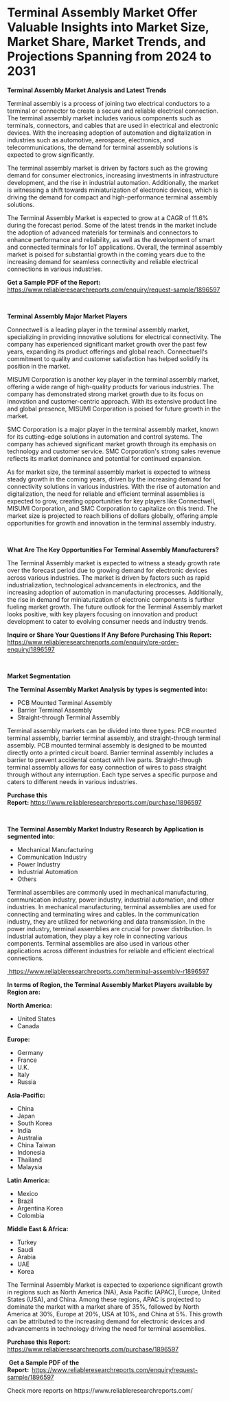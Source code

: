<p><h1>Terminal Assembly Market Offer Valuable Insights into Market Size, Market Share, Market Trends, and Projections Spanning from 2024 to 2031</h1></p><p><strong>Terminal Assembly Market Analysis and Latest Trends</strong></p>
<p><p>Terminal assembly is a process of joining two electrical conductors to a terminal or connector to create a secure and reliable electrical connection. The terminal assembly market includes various components such as terminals, connectors, and cables that are used in electrical and electronic devices. With the increasing adoption of automation and digitalization in industries such as automotive, aerospace, electronics, and telecommunications, the demand for terminal assembly solutions is expected to grow significantly.</p><p>The terminal assembly market is driven by factors such as the growing demand for consumer electronics, increasing investments in infrastructure development, and the rise in industrial automation. Additionally, the market is witnessing a shift towards miniaturization of electronic devices, which is driving the demand for compact and high-performance terminal assembly solutions.</p><p>The Terminal Assembly Market is expected to grow at a CAGR of 11.6% during the forecast period. Some of the latest trends in the market include the adoption of advanced materials for terminals and connectors to enhance performance and reliability, as well as the development of smart and connected terminals for IoT applications. Overall, the terminal assembly market is poised for substantial growth in the coming years due to the increasing demand for seamless connectivity and reliable electrical connections in various industries.</p></p>
<p><strong>Get a Sample PDF of the Report:&nbsp;</strong> <a href="https://www.reliableresearchreports.com/enquiry/request-sample/1896597">https://www.reliableresearchreports.com/enquiry/request-sample/1896597</a></p>
<p>&nbsp;</p>
<p><strong>Terminal Assembly Major Market Players</strong></p>
<p><p>Connectwell is a leading player in the terminal assembly market, specializing in providing innovative solutions for electrical connectivity. The company has experienced significant market growth over the past few years, expanding its product offerings and global reach. Connectwell's commitment to quality and customer satisfaction has helped solidify its position in the market.</p><p>MISUMI Corporation is another key player in the terminal assembly market, offering a wide range of high-quality products for various industries. The company has demonstrated strong market growth due to its focus on innovation and customer-centric approach. With its extensive product line and global presence, MISUMI Corporation is poised for future growth in the market.</p><p>SMC Corporation is a major player in the terminal assembly market, known for its cutting-edge solutions in automation and control systems. The company has achieved significant market growth through its emphasis on technology and customer service. SMC Corporation's strong sales revenue reflects its market dominance and potential for continued expansion.</p><p>As for market size, the terminal assembly market is expected to witness steady growth in the coming years, driven by the increasing demand for connectivity solutions in various industries. With the rise of automation and digitalization, the need for reliable and efficient terminal assemblies is expected to grow, creating opportunities for key players like Connectwell, MISUMI Corporation, and SMC Corporation to capitalize on this trend. The market size is projected to reach billions of dollars globally, offering ample opportunities for growth and innovation in the terminal assembly industry.</p></p>
<p>&nbsp;</p>
<p><strong>What Are The Key Opportunities For Terminal Assembly Manufacturers?</strong></p>
<p><p>The Terminal Assembly market is expected to witness a steady growth rate over the forecast period due to growing demand for electronic devices across various industries. The market is driven by factors such as rapid industrialization, technological advancements in electronics, and the increasing adoption of automation in manufacturing processes. Additionally, the rise in demand for miniaturization of electronic components is further fueling market growth. The future outlook for the Terminal Assembly market looks positive, with key players focusing on innovation and product development to cater to evolving consumer needs and industry trends.</p></p>
<p><strong>Inquire or Share Your Questions If Any Before Purchasing This Report:</strong> <a href="https://www.reliableresearchreports.com/enquiry/pre-order-enquiry/1896597">https://www.reliableresearchreports.com/enquiry/pre-order-enquiry/1896597</a></p>
<p>&nbsp;</p>
<p><strong>Market Segmentation</strong></p>
<p><strong>The Terminal Assembly Market Analysis by types is segmented into:</strong></p>
<p><ul><li>PCB Mounted Terminal Assembly</li><li>Barrier Terminal Assembly</li><li>Straight-through Terminal Assembly</li></ul></p>
<p><p>Terminal assembly markets can be divided into three types: PCB mounted terminal assembly, barrier terminal assembly, and straight-through terminal assembly. PCB mounted terminal assembly is designed to be mounted directly onto a printed circuit board. Barrier terminal assembly includes a barrier to prevent accidental contact with live parts. Straight-through terminal assembly allows for easy connection of wires to pass straight through without any interruption. Each type serves a specific purpose and caters to different needs in various industries.</p></p>
<p><strong>Purchase this Report:&nbsp;</strong><a href="https://www.reliableresearchreports.com/purchase/1896597">https://www.reliableresearchreports.com/purchase/1896597</a></p>
<p>&nbsp;</p>
<p><strong>The Terminal Assembly Market Industry Research by Application is segmented into:</strong></p>
<p><ul><li>Mechanical Manufacturing</li><li>Communication Industry</li><li>Power Industry</li><li>Industrial Automation</li><li>Others</li></ul></p>
<p><p>Terminal assemblies are commonly used in mechanical manufacturing, communication industry, power industry, industrial automation, and other industries. In mechanical manufacturing, terminal assemblies are used for connecting and terminating wires and cables. In the communication industry, they are utilized for networking and data transmission. In the power industry, terminal assemblies are crucial for power distribution. In industrial automation, they play a key role in connecting various components. Terminal assemblies are also used in various other applications across different industries for reliable and efficient electrical connections.</p></p>
<p><a href="https://www.reliableresearchreports.com/terminal-assembly-r1896597">&nbsp;https://www.reliableresearchreports.com/terminal-assembly-r1896597</a></p>
<p><strong>In terms of Region, the Terminal Assembly Market Players available by Region are:</strong></p>
<p>
    <p> <strong> North America: </strong>
        <ul>
            <li>United States</li>
            <li>Canada</li>
        </ul>
        </p> 
    <p> <strong> Europe: </strong>
        <ul>
            <li>Germany</li>
            <li>France</li>
            <li>U.K.</li>
            <li>Italy</li>
            <li>Russia</li>
        </ul>
        </p> 
    <p> <strong> Asia-Pacific: </strong>
        <ul>
            <li>China</li>
            <li>Japan</li>
            <li>South Korea</li>
            <li>India</li>
            <li>Australia</li>
            <li>China Taiwan</li>
            <li>Indonesia</li>
            <li>Thailand</li>
            <li>Malaysia</li>
        </ul>
        </p> 
    <p> <strong> Latin America: </strong>
        <ul>
            <li>Mexico</li>
            <li>Brazil</li>
            <li>Argentina Korea</li>
            <li>Colombia</li>
        </ul>
        </p> 
    <p> <strong> Middle East & Africa: </strong>
        <ul>
            <li>Turkey</li>
            <li>Saudi</li>
            <li>Arabia</li>
            <li>UAE</li>
            <li>Korea</li>
        </ul>
    </p>
    </p>
<p><p>The Terminal Assembly Market is expected to experience significant growth in regions such as North America (NA), Asia Pacific (APAC), Europe, United States (USA), and China. Among these regions, APAC is projected to dominate the market with a market share of 35%, followed by North America at 30%, Europe at 20%, USA at 10%, and China at 5%. This growth can be attributed to the increasing demand for electronic devices and advancements in technology driving the need for terminal assemblies.</p></p>
<p><strong>Purchase this Report: </strong><a href="https://www.reliableresearchreports.com/purchase/1896597">https://www.reliableresearchreports.com/purchase/1896597</a></p>
<p>&nbsp;<strong>Get a Sample PDF of the Report:&nbsp;&nbsp;</strong><a href="https://www.reliableresearchreports.com/enquiry/request-sample/1896597">https://www.reliableresearchreports.com/enquiry/request-sample/1896597</a></p>
<p><strong></strong></p>
<p>Check more reports on https://www.reliableresearchreports.com/</p>